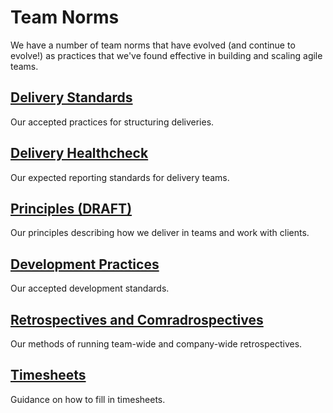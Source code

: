 # Team Norms

We have a number of team norms that have evolved (and continue to evolve!) as practices that we've found effective in building and scaling agile teams.

## [Delivery Standards](delivery_standards.md)

Our accepted practices for structuring deliveries.

## [Delivery Healthcheck](delivery_healthcheck.md)

Our expected reporting standards for delivery teams.

## [Principles (DRAFT)](principles.md)

Our principles describing how we deliver in teams and work with clients.

## [Development Practices](development_practices.md)

Our accepted development standards.

## [Retrospectives and Comradrospectives](retrospectives.md)

Our methods of running team-wide and company-wide retrospectives.

## [Timesheets](../guides/process/scheduling/how_to_timesheet.md)
Guidance on how to fill in timesheets.
